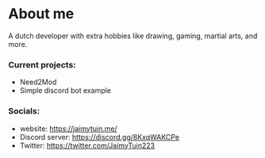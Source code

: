 # About me
A dutch developer with extra hobbies like drawing, gaming, martial arts, and more.

### Current projects: 
- Need2Mod<br>
- Simple discord bot example

### Socials: 
- website: https://jaimytuin.me/
- Discord server: https://discord.gg/8KxqWAKCPe <br>
- Twitter: https://twitter.com/JaimyTuin223 
